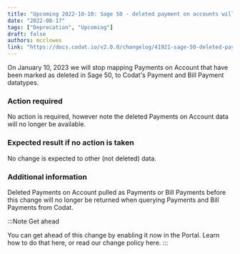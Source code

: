 ```yaml
---
title: "Upcoming 2022-10-10: Sage 50 - deleted payment on accounts will be soft deleted  "
date: "2022-08-17"
tags: ["Deprecation", "Upcoming"]
draft: false
authors: mcclowes
link: "https://docs.codat.io/v2.0.0/changelog/41921-sage-50-deleted-payment-on-accounts-soft-deleted"
---
```


On January 10, 2023 we will stop mapping Payments on Account that have been marked as deleted in Sage 50, to Codat's Payment and Bill Payment datatypes.

<!--truncate-->

### Action required

No action is required, however note the deleted Payments on Account data will no longer be available.

### Expected result if no action is taken

No change is expected to other (not deleted) data.

### Additional information

Deleted Payments on Account pulled as Payments or Bill Payments before this change will no longer be returned when querying Payments and Bill Payments from Codat.

:::Note Get ahead

You can get ahead of this change by enabling it now in the Portal. Learn how to do that here, or read our change policy here.
:::
